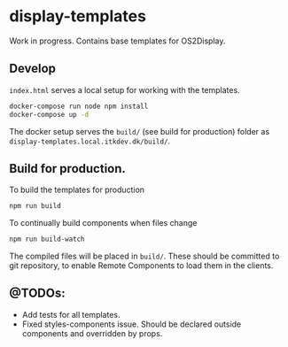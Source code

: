 # display-templates

Work in progress. Contains base templates for OS2Display.

## Develop

`index.html` serves a local setup for working with the templates.

```bash
docker-compose run node npm install
docker-compose up -d
```

The docker setup serves the `build/` (see build for production) folder as `display-templates.local.itkdev.dk/build/`.

## Build for production.

To build the templates for production

```bash
npm run build
```

To continually build components when files change

```bash
npm run build-watch
```

The compiled files will be placed in `build/`. These should be committed to
git repository, to enable Remote Components to load them in the clients.

## @TODOs:

- Add tests for all templates.
- Fixed styles-components issue. Should be declared outside components and overridden by props.
